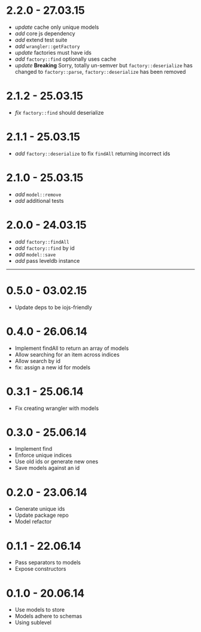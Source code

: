 # 2.2.0 - 27.03.15

* _update_ cache only unique models
* _add_ core js dependency
* _add_ extend test suite
* _add_ `wrangler::getFactory`
* _update_ factories must have ids
* _add_ `factory::find` optionally uses cache
* _update_ **Breaking** Sorry, totally un-semver but `factory::deserialize` has changed to `factory::parse`, `factory::deserialize` has been removed

# 2.1.2 - 25.03.15

* _fix_ `factory::find` should deserialize

# 2.1.1 - 25.03.15

* _add_ `factory::deserialize` to fix `findAll` returning incorrect ids

# 2.1.0 - 25.03.15

* _add_ `model::remove`
* _add_ additional tests

# 2.0.0 - 24.03.15

* _add_ `factory::findAll`
* _add_ `factory::find` by id
* _add_ `model::save`
* _add_ pass leveldb instance

---

# 0.5.0 - 03.02.15

* Update deps to be iojs-friendly

# 0.4.0 - 26.06.14

* Implement findAll to return an array of models
* Allow searching for an item across indices
* Allow search by id
* fix: assign a new id for models

# 0.3.1 - 25.06.14

* Fix creating wrangler with models

# 0.3.0 - 25.06.14

* Implement find
* Enforce unique indices
* Use old ids or generate new ones
* Save models against an id

# 0.2.0 - 23.06.14

* Generate unique ids
* Update package repo
* Model refactor

# 0.1.1 - 22.06.14

* Pass separators to models
* Expose constructors

# 0.1.0 - 20.06.14

* Use models to store
* Models adhere to schemas
* Using sublevel
